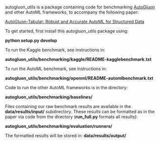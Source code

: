 autogluon_utils is a package containing code for benchmarking [AutoGluon](https://autogluon.mxnet.io/) and other AutoML frameworks, to accompany the following paper:

[AutoGluon-Tabular: Robust and Accurate AutoML for Structured Data](https://arxiv.org/abs/2003.06505)



To get started, first install this autogluon_utils package using:

**python setup.py develop**


To run the Kaggle benchmark, see instructions in:

**autogluon_utils/benchmarking/kaggle/README-kagglebenchmark.txt**


To run the AutoML benchmark, see instructions in:

**autogluon_utils/benchmarking/openml/README-automlbenchmark.txt**


Code to run the other AutoML frameworks is in the directory:

**autogluon_utils/benchmarking/baselines/**


Files containing our raw benchmark results are available in the **data/results/input/** subdirectory. These results can be formatted as in the paper via code from the directory (**run_full.py** formats all results):

**autogluon_utils/benchmarking/evaluation/runners/**

The formatted results will be stored in: **data/results/output/**


